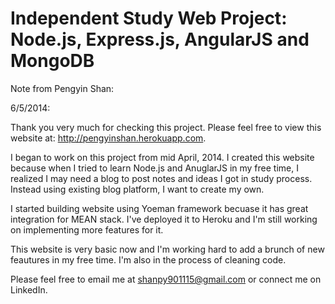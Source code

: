 Independent Study Web Project: Node.js, Express.js, AngularJS and MongoDB
=======

Note from Pengyin Shan:


6/5/2014:

Thank you very much for checking this project. Please feel free to view this website at: http://pengyinshan.herokuapp.com.

I began to work on this project from mid April, 2014. I created this website because when I tried to learn Node.js and AnuglarJS in my free time, I realized I may need a blog to post notes and ideas I got in study process. Instead using existing blog platform, I want to create my own.

I started building website using Yoeman framework becuase it has great integration for MEAN stack. I've deployed it to Heroku and I'm still working on implementing more features for it.

This website is very basic now and I'm working hard to add a brunch of new feautures in my free time. I'm also in the process of cleaning code. 

Please feel free to email me at shanpy901115@gmail.com or connect me on LinkedIn.

